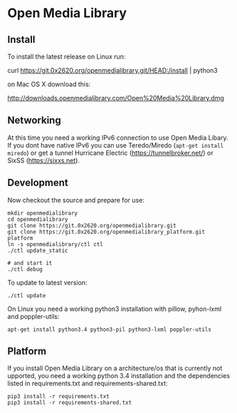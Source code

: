 Open Media Library
==================

Install
-------

 To install the latest release on Linux run:

 curl https://git.0x2620.org/openmedialibrary.git/HEAD:/install | python3

 on Mac OS X download this:

 http://downloads.openmedialibrary.com/Open%20Media%20Library.dmg

Networking
----------

At this time you need a working IPv6 connection to use Open Media Libary.
If you dont have native IPv6 you can use Teredo/Miredo (`apt-get install miredo`)
or get a tunnel Hurricane Electric (https://tunnelbroker.net/)
or SixSS (https://sixxs.net).

Development
-----------

Now checkout the source and prepare for use:

    mkdir openmedialibrary
    cd openmedialibrary
    git clone https://git.0x2620.org/openmedialibrary.git
    git clone https://git.0x2620.org/openmedialibrary_platform.git platform
    ln -s openmedialibrary/ctl ctl
    ./ctl update_static

    # and start it
    ./ctl debug

To update to latest version:

    ./ctl update

On Linux you need a working python3 installation with pillow, pyhon-lxml and poppler-utils:

    apt-get install python3.4 python3-pil python3-lxml poppler-utils


Platform
----------

If you install Open Media Library on a architecture/os that is currently
not upported, you need a working python 3.4 installation and the dependencies
listed in requirements.txt and requirements-shared.txt:

    pip3 install -r requirements.txt
    pip3 install -r requirements-shared.txt

